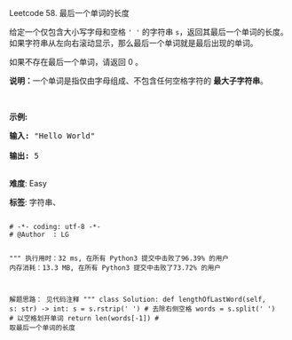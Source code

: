 Leetcode 58. 最后一个单词的长度
<p>给定一个仅包含大小写字母和空格&nbsp;<code>&#39; &#39;</code>&nbsp;的字符串 <code>s</code>，返回其最后一个单词的长度。如果字符串从左向右滚动显示，那么最后一个单词就是最后出现的单词。</p>


<p>如果不存在最后一个单词，请返回 0&nbsp;。</p>



<p><strong>说明：</strong>一个单词是指仅由字母组成、不包含任何空格字符的 <strong>最大子字符串</strong>。</p>



<p>&nbsp;</p>



<p><strong>示例:</strong></p>



<pre><strong>输入:</strong> &quot;Hello World&quot;

<strong>输出:</strong> 5

</pre>





 **难度**: Easy



 **标签**: 字符串、 





<div class="hcb_wrap">
<pre class="prism undefined-numbers lang-python" data-lang="Python"><code>
# -*- coding: utf-8 -*-
# @Author  : LG

"""
执行用时：32 ms, 在所有 Python3 提交中击败了96.39% 的用户
内存消耗：13.3 MB, 在所有 Python3 提交中击败了73.72% 的用户

解题思路：
    见代码注释
"""
class Solution:
    def lengthOfLastWord(self, s: str) -> int:
        s = s.rstrip(' ')   # 去除右侧空格
        words = s.split(' ')    # 以空格划开单词
        return len(words[-1])   # 取最后一个单词的长度</code></pre></div>
